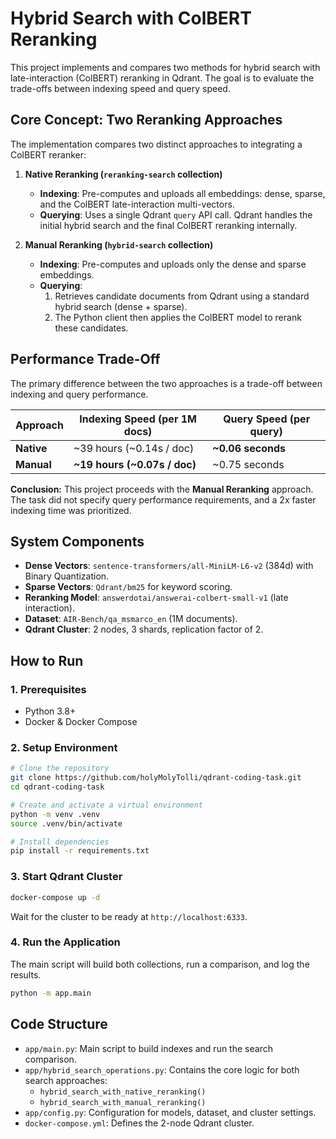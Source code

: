 # Hybrid Search with ColBERT Reranking

This project implements and compares two methods for hybrid search with late-interaction (ColBERT) reranking in Qdrant. The goal is to evaluate the trade-offs between indexing speed and query speed.

## Core Concept: Two Reranking Approaches

The implementation compares two distinct approaches to integrating a ColBERT reranker:

1.  **Native Reranking (`reranking-search` collection)**
    *   **Indexing**: Pre-computes and uploads all embeddings: dense, sparse, and the ColBERT late-interaction multi-vectors.
    *   **Querying**: Uses a single Qdrant `query` API call. Qdrant handles the initial hybrid search and the final ColBERT reranking internally.

2.  **Manual Reranking (`hybrid-search` collection)**
    *   **Indexing**: Pre-computes and uploads only the dense and sparse embeddings.
    *   **Querying**:
        1.  Retrieves candidate documents from Qdrant using a standard hybrid search (dense + sparse).
        2.  The Python client then applies the ColBERT model to rerank these candidates.

## Performance Trade-Off

The primary difference between the two approaches is a trade-off between indexing and query performance.

| Approach         | Indexing Speed (per 1M docs) | Query Speed (per query) |
| ---------------- | ---------------------------- | ----------------------- |
| **Native**       | ~39 hours (~0.14s / doc)      | **~0.06 seconds**       |
| **Manual**       | **~19 hours (~0.07s / doc)** | ~0.75 seconds            |

**Conclusion:** This project proceeds with the **Manual Reranking** approach. The task did not specify query performance requirements, and a 2x faster indexing time was prioritized.

## System Components

*   **Dense Vectors**: `sentence-transformers/all-MiniLM-L6-v2` (384d) with Binary Quantization.
*   **Sparse Vectors**: `Qdrant/bm25` for keyword scoring.
*   **Reranking Model**: `answerdotai/answerai-colbert-small-v1` (late interaction).
*   **Dataset**: `AIR-Bench/qa_msmarco_en` (1M documents).
*   **Qdrant Cluster**: 2 nodes, 3 shards, replication factor of 2.

## How to Run

### 1. Prerequisites

*   Python 3.8+
*   Docker & Docker Compose

### 2. Setup Environment

```bash
# Clone the repository
git clone https://github.com/holyMolyTolli/qdrant-coding-task.git
cd qdrant-coding-task

# Create and activate a virtual environment
python -m venv .venv
source .venv/bin/activate

# Install dependencies
pip install -r requirements.txt
```

### 3. Start Qdrant Cluster

```bash
docker-compose up -d
```

Wait for the cluster to be ready at `http://localhost:6333`.

### 4. Run the Application

The main script will build both collections, run a comparison, and log the results.

```bash
python -m app.main
```

## Code Structure

*   `app/main.py`: Main script to build indexes and run the search comparison.
*   `app/hybrid_search_operations.py`: Contains the core logic for both search approaches:
    *   `hybrid_search_with_native_reranking()`
    *   `hybrid_search_with_manual_reranking()`
*   `app/config.py`: Configuration for models, dataset, and cluster settings.
*   `docker-compose.yml`: Defines the 2-node Qdrant cluster.